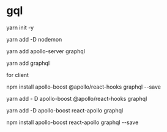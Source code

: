 # gql

yarn init -y

yarn add -D nodemon

yarn add apollo-server graphql

yarn add graphql



for client 

npm install apollo-boost @apollo/react-hooks graphql --save 

yarn add - D apollo-boost @apollo/react-hooks graphql

yarn add -D apollo-boost react-apollo graphql

npm install apollo-boost react-apollo graphql --save


